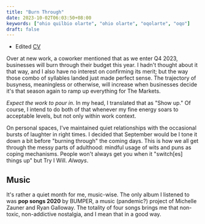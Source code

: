 ```yaml
---
title: "Burn Through"
date: 2023-10-02T06:03:50+08:00
keywords: ["ohio quilbio olarte", "ohio olarte", "oqolarte", "oqo"]
draft: false
---
```


- Edited [CV](/cv)

Over at new work, a coworker mentioned that as we enter Q4 2023,
businesses will burn through their budget this year.
I hadn't thought about it that way,
and I also have no interest on confirming its merit;
but the way those combo of syllables landed just made perfect sense.
The trajectory of busyness, meaningless or otherwise,
will increase when businesses decide it's that season
again to ramp up everything for The Markets.

*Expect the work to pour in*.
In my head, I translated that as "Show up."
Of course, I intend to do both of that whenever
my fine energy soars to acceptable levels,
but not only within work context.

On personal spaces, I've maintained quiet relationships
with the occasional bursts of laughter in right times.
I decided that September would be I tone it down a bit
before "burning through" the coming days.
This is how we all get through the messy parts of adulthood:
mindful usage of wits and puns as coping mechanisms.
People won't always get you when it "switch[es] things up"
but Try I Will. *Always*.

## Music

It's rather a quiet month for me, music-wise.
The only album I listened to was **pop songs 2020** by BUMPER,
a music (pandemic?) project of Michelle Zauner and Ryan Galloway.
The totality of four songs brings me that non-toxic, non-addictive nostalgia,
and I mean that in a good way.
